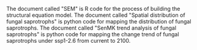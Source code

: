 The document called "SEM" is R code for the process of building the structural equation model.
The document called "Spatial distribution of fungal saprotrophs" is python code for mapping the distribution of fungal saprotrophs.
The document called "SenMK trend analysis of fungal saprotrophs" is python code for mapping the change trend of fungal saprotrophs under ssp1-2.6 from current to 2100.
